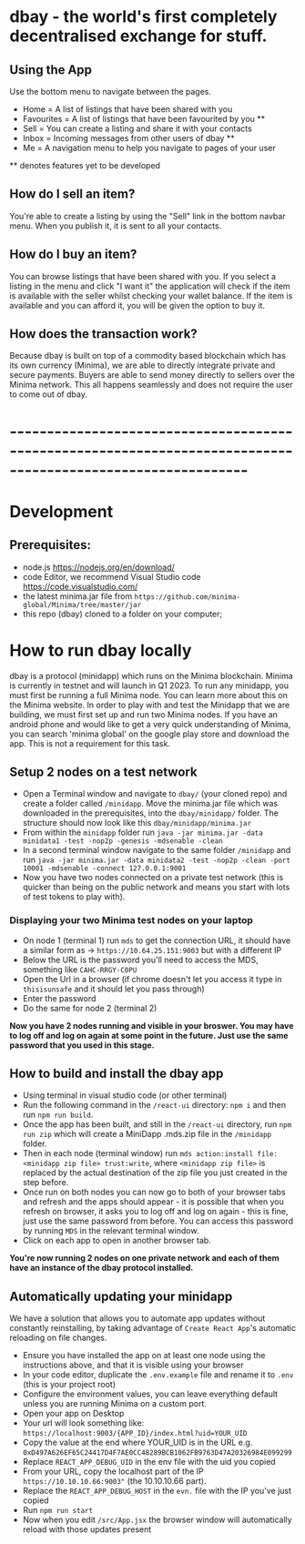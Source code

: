 # dbay - the world's first completely decentralised exchange for stuff.

## Using the App

Use the bottom menu to navigate between the pages.
- Home = A list of listings that have been shared with you
- Favourites = A list of listings that have been favourited by you **
- Sell = You can create a listing and share it with your contacts
- Inbox = Incoming messages from other users of dbay **
- Me = A navigation menu to help you navigate to pages of your user

** denotes features yet to be developed

## How do I sell an item?
You're able to create a listing by using the "Sell" link in the bottom navbar menu. When you publish it, it is sent to all your contacts. 

## How do I buy an item?
You can browse listings that have been shared with you. If you select a listing in the menu and click "I want it" the application will check if the item is available with the seller whilst checking your wallet balance. If the item is available and you can afford it, you will be given the option to buy it. 

## How does the transaction work?
Because dbay is built on top of a commodity based blockchain which has its own currency (Minima), we are able to directly integrate private and secure payments. Buyers are able to send money directly to sellers over the Minima network. This all happens seamlessly and does not require the user to come out of dbay. 

# ------------------------------------------------------------------------------------------------------------
# Development

## Prerequisites:
- node.js https://nodejs.org/en/download/
- code Editor, we recommend Visual Studio code https://code.visualstudio.com/
- the latest minima.jar file from `https://github.com/minima-global/Minima/tree/master/jar`
- this repo (dbay) cloned to a folder on your computer;

# How to run dbay locally
dbay is a protocol (minidapp) which runs on the Minima blockchain. Minima is currently in testnet and will launch in Q1 2023. To run any minidapp, you must first be running a full Minima node. You can learn more about this on the Minima website. In order to play with and test the Minidapp that we are building, we must first set up and run two Minima nodes. If you have an android phone and would like to get a very quick understanding of Minima, you can search 'minima global' on the google play store and download the app. This is not a requirement for this task. 

## Setup 2 nodes on a test network
- Open a Terminal window and navigate to `dbay/` (your cloned repo) and create a folder called `/minidapp`. Move the minima.jar file which was downloaded in the prerequisites, into the `dbay/minidapp/` folder. The structure should now look like this `dbay/minidapp/minima.jar`
- From within the `minidapp` folder run `java -jar minima.jar -data minidata1 -test -nop2p -genesis -mdsenable -clean`
- In a second terminal window navigate to the same folder `/minidapp` and run `java -jar minima.jar -data minidata2 -test -nop2p -clean -port 10001 -mdsenable -connect 127.0.0.1:9001`
- Now you have two nodes connected on a private test network (this is quicker than being on the public network and means you start with lots of test tokens to play with).

### Displaying your two Minima test nodes on your laptop
- On node 1 (terminal 1) run `mds` to get the connection URL, it should have a similar form as -> `https://10.64.25.151:9003` but with a different IP
- Below the URL is the password you'll need to access the MDS, something like `CAHC-RRGY-C0PU`
- Open the Url in a browser (if chrome doesn't let you access it type in `thisisunsafe` and it should let you pass through)
- Enter the password
- Do the same for node 2 (terminal 2)

**Now you have 2 nodes running and visible in your broswer. You may have to log off and log on again at some point in the future. Just use the same password that you used in this stage.** 

## How to build and install the dbay app
- Using terminal in visual studio code (or other terminal)
- Run the following command in the `/react-ui` directory: `npm i` and then run `npm run build`.
- Once the app has been built, and still in the `/react-ui` directory, run `npm run zip` which will create a MiniDapp .mds.zip file in the `/minidapp` folder.
- Then in each node (terminal window) run `mds action:install file:<minidapp zip file> trust:write`, where `<minidapp zip file>` is replaced by the actual destination of the zip file you just created in the step before.
- Once run on both nodes you can now go to both of your browser tabs and refresh and the apps should appear - it is possible that when you refresh on browser, it asks you to log off and log on again - this is fine, just use the same password from before. You can access this password by running `MDS` in the relevant terminal window. 
- Click on each app to open in another browser tab.

**You're now running 2 nodes on one private network and each of them have an instance of the dbay protocol installed.** 

## Automatically updating your minidapp 

We have a solution that allows you to automate app updates without constantly reinstalling, by taking advantage of `Create React App`'s automatic reloading on file changes.

- Ensure you have installed the app on at least one node using the instructions above, and that it is visible using your browser
- In your code editor, duplicate the `.env.example` file and rename it to `.env` (this is your project root)
- Configure the environment values, you can leave everything default unless you are running Minima on a custom port. 
- Open your app on Desktop
- Your url will look something like: `https://localhost:9003/{APP_ID}/index.html?uid=YOUR_UID`
- Copy the value at the end where YOUR_UID is in the URL e.g. `0xD497A626EF65C24417D4F7AE0CC48289BCB1062FB9763D47A20326984E099299`
- Replace `REACT_APP_DEBUG_UID` in the env file with the uid you copied
- From your URL, copy the localhost part of the IP `https://10.10.10.66:9003"` (the 10.10.10.66 part).
- Replace the `REACT_APP_DEBUG_HOST` in the `evn.` file with the IP you've just copied
- Run `npm run start`
- Now when you edit `/src/App.jsx` the browser window will automatically reload with those updates present
